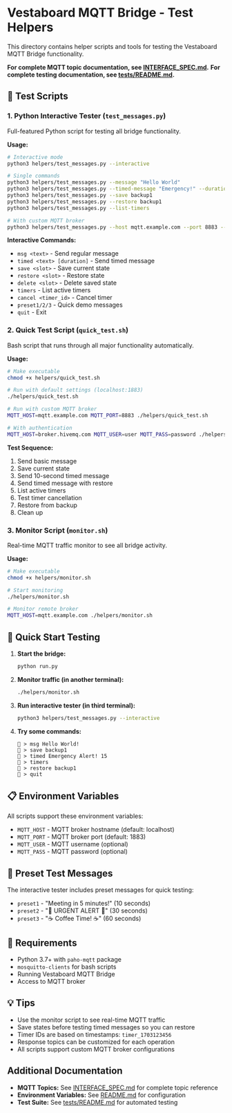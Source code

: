 # Vestaboard MQTT Bridge - Test Helpers

This directory contains helper scripts and tools for testing the Vestaboard MQTT Bridge functionality.

**For complete MQTT topic documentation, see [INTERFACE_SPEC.md](../INTERFACE_SPEC.md).**
**For complete testing documentation, see [tests/README.md](../tests/README.md).**

## 🧪 Test Scripts

### 1. Python Interactive Tester (`test_messages.py`)

Full-featured Python script for testing all bridge functionality.

**Usage:**
```bash
# Interactive mode
python3 helpers/test_messages.py --interactive

# Single commands
python3 helpers/test_messages.py --message "Hello World"
python3 helpers/test_messages.py --timed-message "Emergency!" --duration 30
python3 helpers/test_messages.py --save backup1
python3 helpers/test_messages.py --restore backup1
python3 helpers/test_messages.py --list-timers

# With custom MQTT broker
python3 helpers/test_messages.py --host mqtt.example.com --port 8883 --username user --password pass --interactive
```

**Interactive Commands:**
- `msg <text>` - Send regular message
- `timed <text> [duration]` - Send timed message
- `save <slot>` - Save current state
- `restore <slot>` - Restore state
- `delete <slot>` - Delete saved state
- `timers` - List active timers
- `cancel <timer_id>` - Cancel timer
- `preset1/2/3` - Quick demo messages
- `quit` - Exit

### 2. Quick Test Script (`quick_test.sh`)

Bash script that runs through all major functionality automatically.

**Usage:**
```bash
# Make executable
chmod +x helpers/quick_test.sh

# Run with default settings (localhost:1883)
./helpers/quick_test.sh

# Run with custom MQTT broker
MQTT_HOST=mqtt.example.com MQTT_PORT=8883 ./helpers/quick_test.sh

# With authentication
MQTT_HOST=broker.hivemq.com MQTT_USER=user MQTT_PASS=password ./helpers/quick_test.sh
```

**Test Sequence:**
1. Send basic message
2. Save current state
3. Send 10-second timed message
4. Send timed message with restore
5. List active timers
6. Test timer cancellation
7. Restore from backup
8. Clean up

### 3. Monitor Script (`monitor.sh`)

Real-time MQTT traffic monitor to see all bridge activity.

**Usage:**
```bash
# Make executable
chmod +x helpers/monitor.sh

# Start monitoring
./helpers/monitor.sh

# Monitor remote broker
MQTT_HOST=mqtt.example.com ./helpers/monitor.sh
```

## 🚀 Quick Start Testing

1. **Start the bridge:**
   ```bash
   python run.py
   ```

2. **Monitor traffic (in another terminal):**
   ```bash
   ./helpers/monitor.sh
   ```

3. **Run interactive tester (in third terminal):**
   ```bash
   python3 helpers/test_messages.py --interactive
   ```

4. **Try some commands:**
   ```
   🤖 > msg Hello World!
   🤖 > save backup1
   🤖 > timed Emergency Alert! 15
   🤖 > timers
   🤖 > restore backup1
   🤖 > quit
   ```

## 📋 Environment Variables

All scripts support these environment variables:

- `MQTT_HOST` - MQTT broker hostname (default: localhost)
- `MQTT_PORT` - MQTT broker port (default: 1883)
- `MQTT_USER` - MQTT username (optional)
- `MQTT_PASS` - MQTT password (optional)

## 🎯 Preset Test Messages

The interactive tester includes preset messages for quick testing:

- `preset1` - "Meeting in 5 minutes!" (10 seconds)
- `preset2` - "🚨 URGENT ALERT 🚨" (30 seconds)  
- `preset3` - "☕ Coffee Time! ☕" (60 seconds)

## 🔧 Requirements

- Python 3.7+ with `paho-mqtt` package
- `mosquitto-clients` for bash scripts
- Running Vestaboard MQTT Bridge
- Access to MQTT broker

## 💡 Tips

- Use the monitor script to see real-time MQTT traffic
- Save states before testing timed messages so you can restore
- Timer IDs are based on timestamps: `timer_1703123456`
- Response topics can be customized for each operation
- All scripts support custom MQTT broker configurations

## Additional Documentation

- **MQTT Topics:** See [INTERFACE_SPEC.md](../INTERFACE_SPEC.md#mqtt-interface) for complete topic reference
- **Environment Variables:** See [README.md](../README.md#configuration) for configuration
- **Test Suite:** See [tests/README.md](../tests/README.md) for automated testing